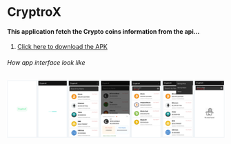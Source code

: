 # CryptroX
 
#### This application fetch the Crypto coins information from the api...


1. [Click here to download the APK]([path/to/your/apk/build.apk](https://drive.google.com/file/d/1PsKb0g88orszTP7nJOcq2XPKz650EirV/view?usp=drive_link))


###### How app interface look like  

![](https://github.com/Abhishek4uh/CryptroX/blob/master/Cryptos%402x.png)
